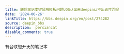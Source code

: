 ```yaml
---
title: 联想笔记本键鼠触摸板问题UOS认出来deepin认不出该咋弄呢
date: '2024-06-26'
linkTitle: https://bbs.deepin.org/en/post/274282
source: deepin_bbs
description:  persiancat 
disable_comments: true
---
```

有台联想开天的笔记本
